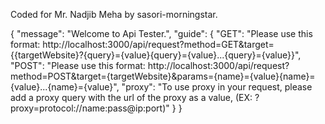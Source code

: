 Coded for Mr. Nadjib Meha by sasori-morningstar.

{
    "message": "Welcome to Api Tester.",
    "guide": {
        "GET": "Please use this format: http://localhost:3000/api/request?method=GET&target={{targetWebsite}?{query}={value}<and>{query}={value}<and>...<and>{query}={value}}",
        "POST": "Please use this format: http://localhost:3000/api/request?method=POST&target={targetWebsite}&params={name}={value}<and>{name}={value}<and>...<and>{name}={value}",
        "proxy": "To use proxy in your request, please add a proxy query with the url of the proxy as a value, (EX: ?proxy=protocol://name:pass@ip:port)"
    }
}
